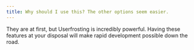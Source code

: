 ```yaml
---
title: Why should I use this? The other options seem easier.
---
```


They are at first, but Userfrosting is incredibly powerful. Having these features at your disposal will make rapid development possible down the road.
